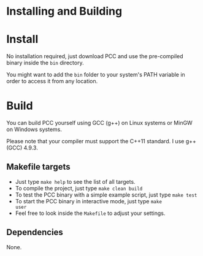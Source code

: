 Installing and Building
=======================

Install
=======

No installation required, just download PCC and use the pre-compiled binary inside the <CODE>bin</CODE> directory.

You might want to add the <CODE>bin</CODE> folder to your system's PATH variable in order to access it from any location.


Build
=====

You can build PCC yourself using GCC (g++) on Linux systems or MinGW on Windows systems.

Please note that your compiler must support the C++11 standard. I use g++ (GCC) 4.9.3.

Makefile targets
----------------

- Just type <CODE>make help</CODE> to see the list of all targets.
- To compile the project, just type <CODE>make clean build</CODE>
- To test the PCC binary with a simple example script, just type <CODE>make test</CODE>
- To start the PCC binary in interactive mode, just type <CODE>make user</CODE>
- Feel free to look inside the <CODE>Makefile</CODE> to adjust your settings.

Dependencies
------------

None.
